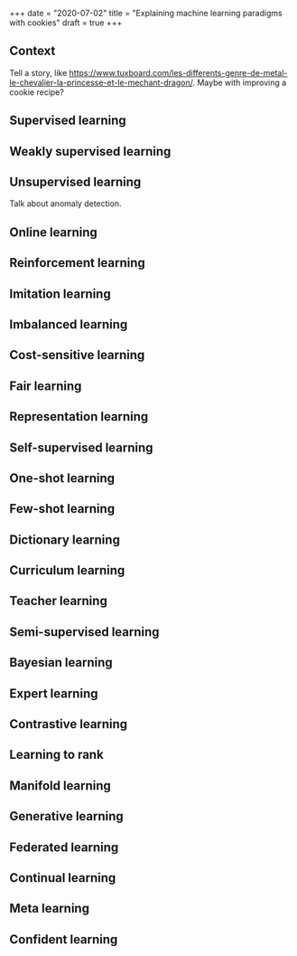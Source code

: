 +++
date = "2020-07-02"
title = "Explaining machine learning paradigms with cookies"
draft = true
+++

## Context

Tell a story, like https://www.tuxboard.com/les-differents-genre-de-metal-le-chevalier-la-princesse-et-le-mechant-dragon/. Maybe with improving a cookie recipe?

## Supervised learning

## Weakly supervised learning

## Unsupervised learning

Talk about anomaly detection.

## Online learning

## Reinforcement learning

## Imitation learning

## Imbalanced learning

## Cost-sensitive learning

## Fair learning

## Representation learning

## Self-supervised learning

## One-shot learning

## Few-shot learning

## Dictionary learning

## Curriculum learning

## Teacher learning

## Semi-supervised learning

## Bayesian learning

## Expert learning

## Contrastive learning

## Learning to rank

## Manifold learning

## Generative learning

## Federated learning

## Continual learning

## Meta learning


## Confident learning
